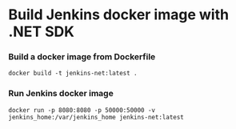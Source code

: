# Build Jenkins docker image with  .NET SDK 

### Build a docker image from Dockerfile
`docker build -t jenkins-net:latest .`

### Run Jenkins docker image
`docker run -p 8080:8080 -p 50000:50000 -v jenkins_home:/var/jenkins_home jenkins-net:latest`
